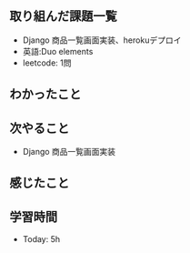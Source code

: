 ## 取り組んだ課題一覧
- Django 商品一覧画面実装、herokuデプロイ
- 英語:Duo elements
- leetcode: 1問
## わかったこと

## 次やること
- Django 商品一覧画面実装
## 感じたこと
## 学習時間
- Today: 5h